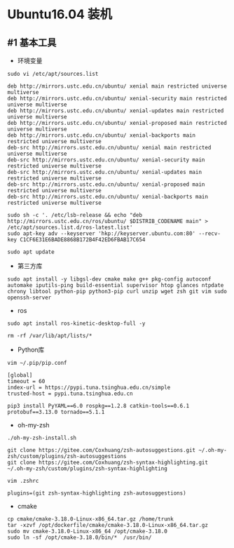# Ubuntu16.04 装机 

## #1 基本工具 

- 环境变量

```shell script
sudo vi /etc/apt/sources.list
```

```shell script
deb http://mirrors.ustc.edu.cn/ubuntu/ xenial main restricted universe multiverse
deb http://mirrors.ustc.edu.cn/ubuntu/ xenial-security main restricted universe multiverse
deb http://mirrors.ustc.edu.cn/ubuntu/ xenial-updates main restricted universe multiverse
deb http://mirrors.ustc.edu.cn/ubuntu/ xenial-proposed main restricted universe multiverse
deb http://mirrors.ustc.edu.cn/ubuntu/ xenial-backports main restricted universe multiverse
deb-src http://mirrors.ustc.edu.cn/ubuntu/ xenial main restricted universe multiverse
deb-src http://mirrors.ustc.edu.cn/ubuntu/ xenial-security main restricted universe multiverse
deb-src http://mirrors.ustc.edu.cn/ubuntu/ xenial-updates main restricted universe multiverse
deb-src http://mirrors.ustc.edu.cn/ubuntu/ xenial-proposed main restricted universe multiverse
deb-src http://mirrors.ustc.edu.cn/ubuntu/ xenial-backports main restricted universe multiverse
```

```shell script
sudo sh -c '. /etc/lsb-release && echo "deb http://mirrors.ustc.edu.cn/ros/ubuntu/ $DISTRIB_CODENAME main" > /etc/apt/sources.list.d/ros-latest.list'
sudo apt-key adv --keyserver 'hkp://keyserver.ubuntu.com:80' --recv-key C1CF6E31E6BADE8868B172B4F42ED6FBAB17C654
```

```shell script
sudo apt update
```

- 第三方库

```shell script
sudo apt install -y libgsl-dev cmake make g++ pkg-config autoconf automake iputils-ping build-essential supervisor htop glances ntpdate chrony libtool python-pip python3-pip curl unzip wget zsh git vim sudo openssh-server
```

- ros

```shell script
sudo apt install ros-kinetic-desktop-full -y
```

```shell script
rm -rf /var/lib/apt/lists/*
```


- Python库

```shell script
vim ~/.pip/pip.conf
```

```shell script
[global]
timeout = 60
index-url = https://pypi.tuna.tsinghua.edu.cn/simple
trusted-host = pypi.tuna.tsinghua.edu.cn
```

```shell script
pip3 install PyYAML==6.0 rospkg==1.2.8 catkin-tools==0.6.1 protobuf==3.13.0 tornado==5.1.1
```

- oh-my-zsh

```shell script
./oh-my-zsh-install.sh
```

```shell script
git clone https://gitee.com/Coxhuang/zsh-autosuggestions.git ~/.oh-my-zsh/custom/plugins/zsh-autosuggestions
git clone https://gitee.com/Coxhuang/zsh-syntax-highlighting.git ~/.oh-my-zsh/custom/plugins/zsh-syntax-highlighting
```

```shell script
vim .zshrc  
```

```shell script
plugins=(git zsh-syntax-highlighting zsh-autosuggestions)
```


- cmake

```shell script
cp cmake/cmake-3.18.0-Linux-x86_64.tar.gz /home/trunk
tar -xzvf /opt/dockerfile/cmake/cmake-3.18.0-Linux-x86_64.tar.gz
sudo mv cmake-3.18.0-Linux-x86_64 /opt/cmake-3.18.0
sudo ln -sf /opt/cmake-3.18.0/bin/*  /usr/bin/
```